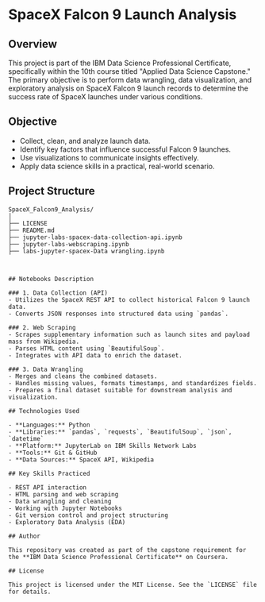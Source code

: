 # SpaceX Falcon 9 Launch Analysis

## Overview

This project is part of the IBM Data Science Professional Certificate, specifically within the 10th course titled "Applied Data Science Capstone." The primary objective is to perform data wrangling, data visualization, and exploratory analysis on SpaceX Falcon 9 launch records to determine the success rate of SpaceX launches under various conditions.

## Objective

- Collect, clean, and analyze launch data.
- Identify key factors that influence successful Falcon 9 launches.
- Use visualizations to communicate insights effectively.
- Apply data science skills in a practical, real-world scenario.

## Project Structure

```text
SpaceX_Falcon9_Analysis/
│
├── LICENSE
├── README.md
├── jupyter-labs-spacex-data-collection-api.ipynb
├── jupyter-labs-webscraping.ipynb
├── labs-jupyter-spacex-Data wrangling.ipynb



## Notebooks Description

### 1. Data Collection (API)
- Utilizes the SpaceX REST API to collect historical Falcon 9 launch data.
- Converts JSON responses into structured data using `pandas`.

### 2. Web Scraping
- Scrapes supplementary information such as launch sites and payload mass from Wikipedia.
- Parses HTML content using `BeautifulSoup`.
- Integrates with API data to enrich the dataset.

### 3. Data Wrangling
- Merges and cleans the combined datasets.
- Handles missing values, formats timestamps, and standardizes fields.
- Prepares a final dataset suitable for downstream analysis and visualization.

## Technologies Used

- **Languages:** Python
- **Libraries:** `pandas`, `requests`, `BeautifulSoup`, `json`, `datetime`
- **Platform:** JupyterLab on IBM Skills Network Labs
- **Tools:** Git & GitHub
- **Data Sources:** SpaceX API, Wikipedia

## Key Skills Practiced

- REST API interaction
- HTML parsing and web scraping
- Data wrangling and cleaning
- Working with Jupyter Notebooks
- Git version control and project structuring
- Exploratory Data Analysis (EDA)

## Author

This repository was created as part of the capstone requirement for the **IBM Data Science Professional Certificate** on Coursera.

## License

This project is licensed under the MIT License. See the `LICENSE` file for details.
